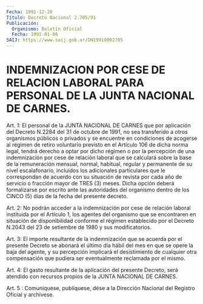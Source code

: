 ```yaml
---
Fecha: 1991-12-20
Título: Decreto Nacional 2.705/91
Publicación:
  Organismo: Boletín Oficial
  Fecha: 1992-01-06
SAIJ: https://www.saij.gob.ar/DN19910002705
---
```

# INDEMNIZACION POR CESE DE RELACION LABORAL PARA PERSONAL DE LA JUNTA NACIONAL DE CARNES.

<a id="1"></a>
Art.  1:  El  personal  de la JUNTA NACIONAL DE CARNES que por aplicación del Decreto N.2284  del  31  de  octubre de 1991, no sea transferido a otros organismos públicos o privados  y  se encuentre en   condiciones  de  acogerse  al  régimen  de  retiro  voluntario previsto  en el Artículo 106 de dicha norma legal, tendrá derecho a optar por dicho  régimen  o  por la percepción de una indemnización por cese de relación laboral que  se  calculará sobre la base de la remuneración mensual, normal, habitual,  regular y permanente de su nivel escalafonario, incluidos los adicionales  particulares que le correspondan de acuerdo con su situación de revista  por  cada  año de  servicio  o  fracción  mayor  de  TRES  (3) meses. Dicha opción deberá formalizarse por escrito ante las autoridades  del organismo dentro  de  los  CINCO  (5)  días de la fecha del presente decreto.

<a id="2"></a>
Art.  2:  No  podrán  acceder  a  la indemnización por cese de relación  laboral instituida por el Artículo  1,  los  agentes  del organismo  que   se  encontraren  en  situación  de  disponibilidad conforme el régimen  establecido  por  el  Decreto N.2043 del 23 de setiembre de 1980 y sus modificatorios.

<a id="3"></a>
Art.  3:  El  importe  resultante  de  la indemnización que se acuerda por el presente Decreto se abonará el  último día hábil del mes  en que se opere la baja del agente, y su percepción  implicará el desistimiento  de  cualquier  otra  compensación que pudiera ser eventualmente reclamada por el mismo.

<a id="4"></a>
Art.  4:  El  gasto  resultante  de la aplicación del presente Decreto, será atendido con recursos propios  de  la  JUNTA NACIONAL DE CARNES.

<a id="5"></a>
Art. 5 : Comuníquese, publíquese, dése a la Dirección Nacional del Registro Oficial y archívese.